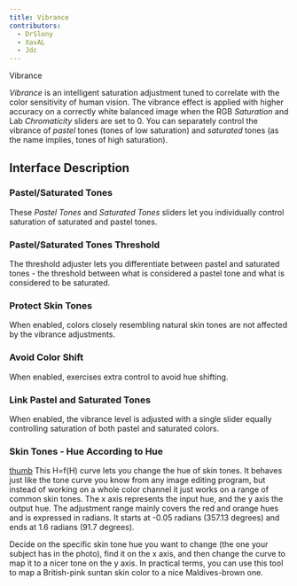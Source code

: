 ```yaml
---
title: Vibrance
contributors:
  - DrSlony
  - XavAL
  - Jdc
---
```


<div class="pagetitle">

Vibrance

</div>

*Vibrance* is an intelligent saturation adjustment tuned to correlate
with the color sensitivity of human vision. The vibrance effect is
applied with higher accuracy on a correctly white balanced image when
the RGB *Saturation* and Lab *Chromaticity* sliders are set to 0. You
can separately control the vibrance of *pastel* tones (tones of low
saturation) and *saturated* tones (as the name implies, tones of high
saturation).

## Interface Description

### Pastel/Saturated Tones

These *Pastel Tones* and *Saturated Tones* sliders let you individually
control saturation of saturated and pastel tones.

### Pastel/Saturated Tones Threshold

The threshold adjuster lets you differentiate between pastel and
saturated tones - the threshold between what is considered a pastel tone
and what is considered to be saturated.

### Protect Skin Tones

When enabled, colors closely resembling natural skin tones are not
affected by the vibrance adjustments.

### Avoid Color Shift

When enabled, exercises extra control to avoid hue shifting.

### Link Pastel and Saturated Tones

When enabled, the vibrance level is adjusted with a single slider
equally controlling saturation of both pastel and saturated colors.

### Skin Tones - Hue According to Hue

[thumb](image:Vibrance_hh.jpg.md) This H=f(H) curve lets you
change the hue of skin tones. It behaves just like the tone curve you
know from any image editing program, but instead of working on a whole
color channel it just works on a range of common skin tones. The x axis
represents the input hue, and the y axis the output hue. The adjustment
range mainly covers the red and orange hues and is expressed in radians.
It starts at -0.05 radians (357.13 degrees) and ends at 1.6 radians
(91.7 degrees).

Decide on the specific skin tone hue you want to change (the one your
subject has in the photo), find it on the x axis, and then change the
curve to map it to a nicer tone on the y axis. In practical terms, you
can use this tool to map a British-pink suntan skin color to a nice
Maldives-brown one.
